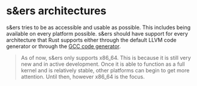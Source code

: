 # s&ers architectures

s&ers tries to be as accessible and usable as possible.
This includes being available on every platform possible.
s&ers should have support for every architecture that Rust supports either through the default LLVM code generator or through the [GCC code generator](https://github.com/rust-lang/rustc_codegen_gcc).

> As of now, s&ers only supports x86_64.
> This is because it is still very new and in active development.
> Once it is able to function as a full kernel and is relatively stable, other platforms can begin to get more attention.
> Until then, however x86_64 is the focus.
